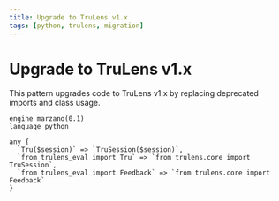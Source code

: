```yaml
---
title: Upgrade to TruLens v1.x
tags: [python, trulens, migration]
---
```


# Upgrade to TruLens v1.x

This pattern upgrades code to TruLens v1.x by replacing deprecated imports and class usage.

```grit
engine marzano(0.1)
language python

any {
  `Tru($session)` => `TruSession($session)`,
  `from trulens_eval import Tru` => `from trulens.core import TruSession`,
  `from trulens_eval import Feedback` => `from trulens.core import Feedback`
}

